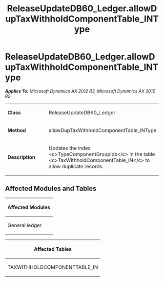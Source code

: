 ﻿---
title: ReleaseUpdateDB60_Ledger.allowDupTaxWithholdComponentTable_INType
TOCTitle: ReleaseUpdateDB60_Ledger.allowDupTaxWithholdComponentTable_INType
ms:assetid: 8bb8b46c-6e24-77c6-c223-f3f55e832cad
ms:mtpsurl: https://msdn.microsoft.com/en-us/library/JJ736439(v=AX.60)
ms:contentKeyID: 49709628
ms.date: 05/18/2015
mtps_version: v=AX.60
---

# ReleaseUpdateDB60\_Ledger.allowDupTaxWithholdComponentTable\_INType 


_**Applies To:** Microsoft Dynamics AX 2012 R3, Microsoft Dynamics AX 2012 R2_

<table>
<colgroup>
<col style="width: 50%" />
<col style="width: 50%" />
</colgroup>
<tbody>
<tr class="odd">
<td><p><strong>Class</strong></p></td>
<td><p>ReleaseUpdateDB60_Ledger</p></td>
</tr>
<tr class="even">
<td><p><strong>Method</strong></p></td>
<td><p>allowDupTaxWithholdComponentTable_INType</p></td>
</tr>
<tr class="odd">
<td><p><strong>Description</strong></p></td>
<td><p>Updates the index &lt;c&gt;TypeComponentGroupIdx&lt;/c&gt; in the table &lt;c&gt;TaxWithholdComponentTable_IN&lt;/c&gt; to allow duplicate records.</p></td>
</tr>
</tbody>
</table>


## Affected Modules and Tables

<table>
<colgroup>
<col style="width: 100%" />
</colgroup>
<thead>
<tr class="header">
<th><p>Affected Modules</p></th>
</tr>
</thead>
<tbody>
<tr class="odd">
<td><p>General ledger</p></td>
</tr>
</tbody>
</table>


<table>
<colgroup>
<col style="width: 100%" />
</colgroup>
<thead>
<tr class="header">
<th><p>Affected Tables</p></th>
</tr>
</thead>
<tbody>
<tr class="odd">
<td><p>TAXWITHHOLDCOMPONENTTABLE_IN</p></td>
</tr>
</tbody>
</table>

  


